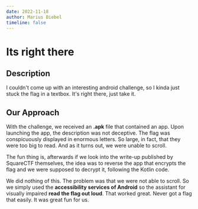 ```yaml
---
date: 2022-11-18
author: Marius Biebel
timeline: false
---
```


# Its right there

## Description

I couldn't come up with an interesting android challenge, so I kinda just stuck the flag in a textbox. It's right there, just take it.

## Our Approach

With the challenge, we received an **.apk** file that contained an app. Upon launching the app, the description was not deceptive. The flag was conspicuously displayed in enormous letters. So large, in fact, that they were too big to read. And as it turns out, we were unable to scroll.

The fun thing is, afterwards if we look into the write-up published by SquareCTF themselves, the idea was to reverse the app that encrypts the flag and we were supposed to decrypt it, following the Kotlin code.

We did nothing of this. The problem was that we were not able to scroll. So we simply used the **accessibility services of Android** so the assistant for visually impaired **read the flag out loud**. That worked great. Never got a flag that easily. It was great fun for us.